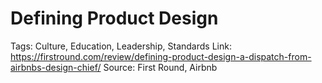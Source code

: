 # Defining Product Design

Tags: Culture, Education, Leadership, Standards
Link: https://firstround.com/review/defining-product-design-a-dispatch-from-airbnbs-design-chief/
Source: First Round, Airbnb